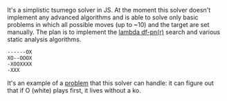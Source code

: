 It's a simplistic tsumego solver in JS. At the moment this solver doesn't implement any advanced algorithms and is able to solve only basic problems in which all possible moves (up to ~10) and the target are set manually. The plan is to implement the [lambda df-pn(r)](http://www.ijcai.org/papers07/Papers/IJCAI07-387.pdf) search and various static analysis algorithms.

```
------OX
XO--OOOX
-XOOXXXX
-XXX
```

It's an example of a [problem](http://www.goproblems.com/18629) that this solver can handle: it can figure out that if O (white) plays first, it lives without a ko.
